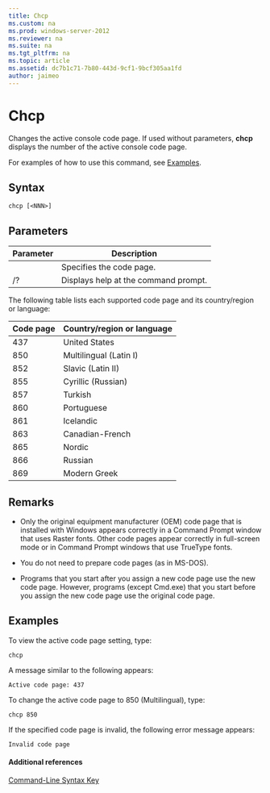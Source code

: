```yaml
---
title: Chcp
ms.custom: na
ms.prod: windows-server-2012
ms.reviewer: na
ms.suite: na
ms.tgt_pltfrm: na
ms.topic: article
ms.assetid: dc7b1c71-7b80-443d-9cf1-9bcf305aa1fd
author: jaimeo
---
```

# Chcp
Changes the active console code page. If used without parameters, **chcp** displays the number of the active console code page.  
  
For examples of how to use this command, see [Examples](#BKMK_examples).  
  
## Syntax  
  
```  
chcp [<NNN>]  
```  
  
## Parameters  
  
|Parameter|Description|  
|-------------|---------------|  
|<NNN>|Specifies the code page.|  
|\/?|Displays help at the command prompt.|  
  
The following table lists each supported code page and its country\/region or language:  
  
|Code page|Country\/region or language|  
|-------------|-------------------------------|  
|437|United States|  
|850|Multilingual \(Latin I\)|  
|852|Slavic \(Latin II\)|  
|855|Cyrillic \(Russian\)|  
|857|Turkish|  
|860|Portuguese|  
|861|Icelandic|  
|863|Canadian\-French|  
|865|Nordic|  
|866|Russian|  
|869|Modern Greek|  
  
## Remarks  
  
-   Only the original equipment manufacturer \(OEM\) code page that is installed with Windows appears correctly in a Command Prompt window that uses Raster fonts. Other code pages appear correctly in full\-screen mode or in Command Prompt windows that use TrueType fonts.  
  
-   You do not need to prepare code pages \(as in MS\-DOS\).  
  
-   Programs that you start after you assign a new code page use the new code page. However, programs \(except Cmd.exe\) that you start before you assign the new code page use the original code page.  
  
## <a name="BKMK_examples"></a>Examples  
To view the active code page setting, type:  
  
```  
chcp  
```  
  
A message similar to the following appears:  
  
`Active code page: 437`  
  
To change the active code page to 850 \(Multilingual\), type:  
  
```  
chcp 850  
```  
  
If the specified code page is invalid, the following error message appears:  
  
`Invalid code page`  
  
#### Additional references  
[Command-Line Syntax Key](Command-Line-Syntax-Key.md)  
  

